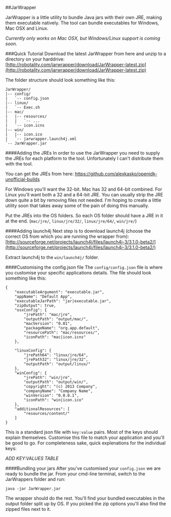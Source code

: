 ##JarWrapper

JarWrapper is a little utility to bundle Java jars with their own JRE, making them executable natively. The tool can bundle executables for Windows, Mac OSX and Linux.

_Currently only works on Mac OSX, but Windows/Linux support is coming soon._

###Quick Tutorial
Download the latest JarWrapper from here and unzip to a directory on your harddrive: [http://robotality.com/jarwrapper/download/JarWrapper-latest.zip](http://robotality.com/jarwrapper/download/JarWrapper-latest.zip)

The folder structure should look something like this:
```
JarWrapper/
|-- config/
|   `-- config.json
|-- linux/
|   `-- Exec.sh
|-- mac/
|   |-- resources/
|   |   `-- ...
|   `-- icon.icns
|-- win/
|   |-- icon.ico
|   `-- jarwrapper.launch4j.xml
`-- JarWrapper.jar
```

####Adding the JREs 
In order to use the JarWrapper you need to supply the JREs for each platform to the tool. Unfortunately I can't distribute them with the tool.

You can get the JREs from here: https://github.com/alexkasko/openjdk-unofficial-builds

For Windows you'll want the 32-bit. Mac has 32 and 64-bit combined. For Linux you'll want both a 32 and a 64-bit JRE. You can usually strip the JRE down quite a bit by removing files not needed. I'm hoping to create a little utility soon that takes away some of the pain of doing this manually.

Put the JREs into the OS folders. So each OS folder should have a JRE in it at the end. (`mac/jre/`, `linux/jre/32/`, `linux/jre/64/`, `win/jre/`)

####Adding launch4j
Next step is to download launch4j (choose the correct OS from which you are running the wrapper from): [http://sourceforge.net/projects/launch4j/files/launch4j-3/3.1.0-beta2/](http://sourceforge.net/projects/launch4j/files/launch4j-3/3.1.0-beta2/)

Extract launch4j to the `win/launch4j/` folder. 

####Customising the config.json file
The `config/config.json` file is where you customise your specific applications details. The file should look something like this:
```
{
    "executableArgument": "executable.jar",
    "appName": "Default App",
    "executableJarPath": "jar|executable.jar",
    "zipOutput": true,
    "osxConfig": {
        "jrePath": "mac/jre",
    	"outputPath": "output/mac/",
    	"macVersion": "0.01",
    	"packageName": "org.app.default",
    	"resourcePath": "mac/resources/",
    	"iconPath": "mac|icon.icns"
    },
    
    "linuxConfig": {
    	"jrePath64": "linux/jre/64",
    	"jrePath32": "linux/jre/32",
    	"outputPath": "output/linux/"
    },
    "winConfig": {
    	"jrePath": "win/jre",
    	"outputPath": "output/win/",
    	"copyright": "(c) 2013 Company",
    	"companyName": "Company Name",
    	"winVersion": "0.0.0.1",
    	"iconPath": "win|icon.ico"
    },
    "additionalResources": [
    	"resources/content/"
    ]
}
```
This is a standard json file with `key:value` pairs. Most of the keys should explain themselves. Customise this file to match your application and you'll be good to go. For completeness sake, quick explenations for the individual keys:

*ADD KEY:VALUES TABLE*

####Bundling your jars
After you've customised your `config.json` we are ready to bundle the jar. From your cmd-line terminal, switch to the JarWrappers folder and run:

`java -jar JarWrapper.jar` 

The wrapper should do the rest. You'll find your bundled executables in the output folder split up by OS. If you picked the zip options you'll also find the zipped files next to it.
